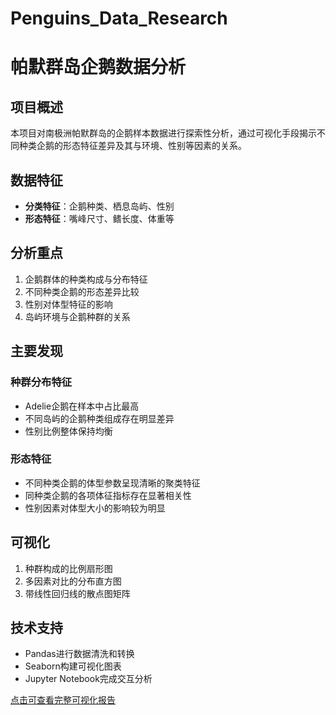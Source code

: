 # Penguins_Data_Research

# 帕默群岛企鹅数据分析

## 项目概述
本项目对南极洲帕默群岛的企鹅样本数据进行探索性分析，通过可视化手段揭示不同种类企鹅的形态特征差异及其与环境、性别等因素的关系。

## 数据特征

- **分类特征**：企鹅种类、栖息岛屿、性别
- **形态特征**：嘴峰尺寸、鳍长度、体重等

## 分析重点
1. 企鹅群体的种类构成与分布特征
2. 不同种类企鹅的形态差异比较
3. 性别对体型特征的影响
4. 岛屿环境与企鹅种群的关系

## 主要发现

### 种群分布特征
- Adelie企鹅在样本中占比最高
- 不同岛屿的企鹅种类组成存在明显差异
- 性别比例整体保持均衡

### 形态特征
- 不同种类企鹅的体型参数呈现清晰的聚类特征
- 同种类企鹅的各项体征指标存在显著相关性
- 性别因素对体型大小的影响较为明显

## 可视化
1. 种群构成的比例扇形图
2. 多因素对比的分布直方图
4. 带线性回归线的散点图矩阵

## 技术支持
- Pandas进行数据清洗和转换
- Seaborn构建可视化图表
- Jupyter Notebook完成交互分析
  
<a href="https://rin10101010.github.io/Penguins_Data_Research/Penguins_visualization.html">点击可查看完整可视化报告</a>
